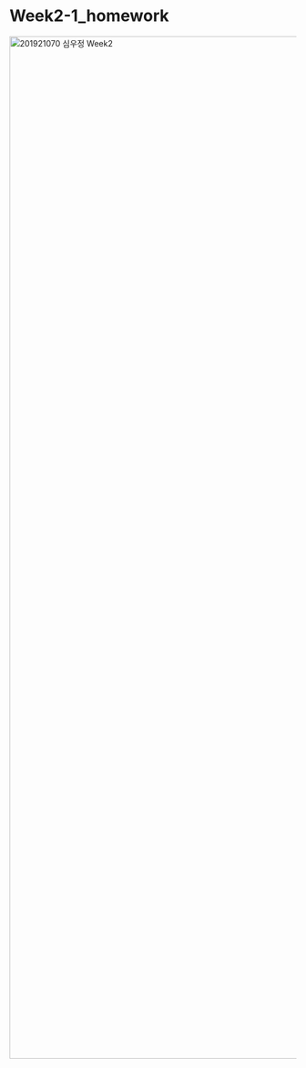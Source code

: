 # Week2-1_homework

<img width="1792" alt="201921070 심우정 Week2" src="https://user-images.githubusercontent.com/70475213/110565913-99c58880-8192-11eb-83b8-2ea0ebca662e.png">

